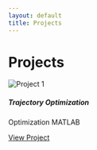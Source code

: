 ```yaml
---
layout: default
title: Projects
---
```


# Projects

<div class="row">
  <div class="col-md-4">
    <div class="card shadow-sm mb-4">
      <img src="/assets/images/proj1.jpg" class="card-img-top" alt="Project 1">
      <div class="card-body">
        <h5 class="card-title">Trajectory Optimization</h5>
        <p><span class="badge bg-info">Optimization</span> <span class="badge bg-dark">MATLAB</span></p>
        <a href="/projects/AutoDrifting/" class="btn btn-sm btn-outline-primary">View Project</a>
      </div>
    </div>
  </div>
</div>
